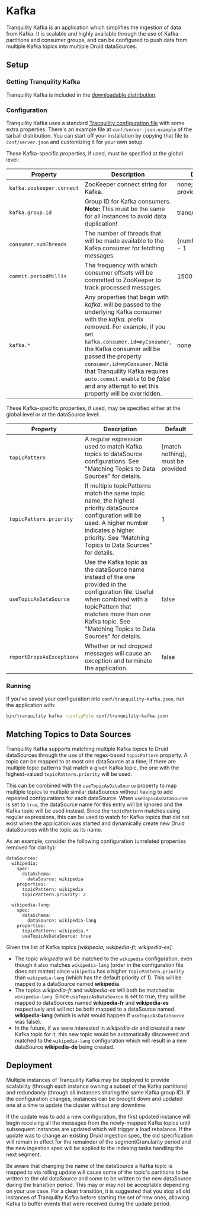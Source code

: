 # Kafka

Tranquility Kafka is an application which simplifies the ingestion of data from Kafka. It is scalable and highly
available through the use of Kafka partitions and consumer groups, and can be configured to push data from multiple
Kafka topics into multiple Druid dataSources.

## Setup

### Getting Tranquility Kafka

Tranquility Kafka is included in the [downloadable distribution](../README.md#downloadable-distribution).

### Configuration

Tranquility Kafka uses a standard [Tranquility configuration file](configuration.md) with some extra properties.
There's an example file at `conf/server.json.example` of the tarball distribution. You can start off your installation
by copying that file to `conf/server.json` and customizing it for your own setup.

These Kafka-specific properties, if used, must be specified at the global level:

|Property|Description|Default|
|--------|-----------|-------|
|`kafka.zookeeper.connect`|ZooKeeper connect string for Kafka.|none; must be provided|
|`kafka.group.id`|Group ID for Kafka consumers. **Note:** This must be the same for all instances to avoid data duplication!|tranquility-kafka|
|`consumer.numThreads`|The number of threads that will be made available to the Kafka consumer for fetching messages.|{numProcessors} - 1|
|`commit.periodMillis`|The frequency with which consumer offsets will be committed to ZooKeeper to track processed messages.|15000|
|`kafka.*`|Any properties that begin with *kafka.* will be passed to the underlying Kafka consumer with the *kafka.* prefix removed. For example, if you set `kafka.consumer.id=myConsumer`, the Kafka consumer will be passed the property `consumer.id=myConsumer`. Note that Tranquility Kafka requires `auto.commit.enable` to be *false* and any attempt to set this property will be overridden. |none|

These Kafka-specific properties, if used, may be specified either at the global level or at the dataSource level:

|Property|Description|Default|
|--------|-----------|-------|
|`topicPattern`|A regular expression used to match Kafka topics to dataSource configurations. See "Matching Topics to Data Sources" for details.|{match nothing}, must be provided|
|`topicPattern.priority`|If multiple topicPatterns match the same topic name, the highest priority dataSource configuration will be used. A higher number indicates a higher priority. See "Matching Topics to Data Sources" for details.|1|
|`useTopicAsDataSource`|Use the Kafka topic as the dataSource name instead of the one provided in the configuration file. Useful when combined with a topicPattern that matches more than one Kafka topic. See "Matching Topics to Data Sources" for details.|false|
|`reportDropsAsExceptions`|Whether or not dropped messages will cause an exception and terminate the application.|false|

### Running

If you've saved your configuration into `conf/tranquility-kafka.json`, run the application with:

```bash
bin/tranquility kafka -configFile conf/tranquility-kafka.json
```

## Matching Topics to Data Sources

Tranquility Kafka supports matching multiple Kafka topics to Druid dataSources through the use of the regex-based
`topicPattern` property. A topic can be mapped to at most one dataSource at a time; if there are multiple topic patterns
that match a given Kafka topic, the one with the highest-valued `topicPattern.priority` will be used.

This can be combined with the `useTopicAsDataSource` property to map multiple topics to multiple similar dataSources
without having to add repeated configurations for each dataSource. When `useTopicAsDataSource` is set to `true`, the
dataSource name for this entry will be ignored and the Kafka topic will be used instead. Since the `topicPattern`
matches using regular expressions, this can be used to watch for Kafka topics that did not exist when the application
was started and dynamically create new Druid dataSources with the topic as its name.

As an example, consider the following configuration (unrelated properties removed for clarity):

```
dataSources:
  wikipedia:
    spec:
      dataSchema:
        dataSource: wikipedia
    properties:
      topicPattern: wikipedia
      topicPattern.priority: 2

  wikipedia-lang:
    spec:
      dataSchema:
        dataSource: wikipedia-lang
    properties:
      topicPattern: wikipedia.*
      useTopicAsDataSource: true
```

Given the list of Kafka topics *[wikipedia, wikipedia-fr, wikipedia-es]*:

  - The topic *wikipedia* will be matched to the `wikipedia` configuration, even though it also matches `wikipedia-lang`
  (order in the configuration file does not matter) since `wikipedia` has a higher `topicPattern.priority` than `wikipedia-lang`
  (which has the default priority of 1). This will be mapped to a dataSource named **wikipedia**.
  - The topics *wikipedia-fr* and *wikipedia-es* will both be matched to `wikipedia-lang`. Since `useTopicAsDataSource`
  is set to true, they will be mapped to dataSources named **wikipedia-fr** and **wikipedia-es** respectively and will
  not be both mapped to a dataSource named **wikipedia-lang** (which is what would happen if `useTopicAsDataSource` was
  false).
  - In the future, if we were interested in *wikipedia-de* and created a new Kafka topic for it, this new topic would be
   automatically discovered and matched to the `wikipedia-lang` configuration which will result in a new dataSource
   **wikipedia-de** being created.


## Deployment

Multiple instances of Tranquility Kafka may be deployed to provide scalability (through each instance owning a subset
of the Kafka partitions) and redundancy (through all instances sharing the same Kafka group ID). If the configuration
changes, instances can be brought down and updated one at a time to update the cluster without any downtime.

If the update was to add a new configuration, the first updated instance will begin receiving all the messages from the
newly-mapped Kafka topics until subsequent instances are updated which will trigger a load rebalance. If the update was
to change an existing Druid ingestion spec, the old specification will remain in effect for the remainder of the
segmentGranularity period and the new ingestion spec will be applied to the indexing tasks handling the next segment.

Be aware that changing the name of the dataSource a Kafka topic is mapped to via rolling update will cause some of the
topic's partitions to be written to the old dataSource and some to be written to the new dataSource during the
transition period. This may or may not be acceptable depending on your use case. For a clean transition, it is suggested
that you stop all old instances of Tranquility Kafka before starting the set of new ones, allowing Kafka to buffer
events that were received during the update period.
